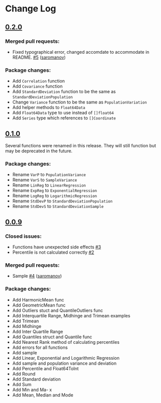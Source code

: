 # Change Log

## [0.2.0](https://github.com/montanaflynn/stats/tree/0.2.0)

### Merged pull requests:

- Fixed typographical error, changed accomdate to accommodate in README. [\#5](https://github.com/montanaflynn/stats/pull/5) ([saromanov](https://github.com/orthographic-pedant))

### Package changes:

- Add `Correlation` function
- Add `Covariance` function
- Add `StandardDeviation` function to be the same as `StandardDeviationPopulation`
- Change `Variance` function to be the same as `PopulationVariation`
- Add helper methods to `Float64Data`
- Add `Float64Data` type to use instead of `[]float64`
- Add `Series` type which references to `[]Coordinate`

## [0.1.0](https://github.com/montanaflynn/stats/tree/0.1.0)

Several functions were renamed in this release. They will still function but may be deprecated in the future.

### Package changes:

- Rename `VarP` to `PopulationVariance`
- Rename `VarS` to `SampleVariance`
- Rename `LinReg` to `LinearRegression`
- Rename `ExpReg` to `ExponentialRegression`
- Rename `LogReg` to `LogarithmicRegression`
- Rename `StdDevP` to `StandardDeviationPopulation`
- Rename `StdDevS` to `StandardDeviationSample`

## [0.0.9](https://github.com/montanaflynn/stats/tree/0.0.9)

### Closed issues:

- Functions have unexpected side effects [\#3](https://github.com/montanaflynn/stats/issues/3)
- Percentile is not calculated correctly [\#2](https://github.com/montanaflynn/stats/issues/2)

### Merged pull requests:

- Sample [\#4](https://github.com/montanaflynn/stats/pull/4) ([saromanov](https://github.com/saromanov))

### Package changes:

- Add HarmonicMean func
- Add GeometricMean func
- Add Outliers stuct and QuantileOutliers func
- Add Interquartile Range, Midhinge and Trimean examples
- Add Trimean
- Add Midhinge
- Add Inter Quartile Range
- Add Quantiles struct and Quantile func
- Add Nearest Rank method of calculating percentiles
- Add errors for all functions
- Add sample
- Add Linear, Exponential and Logarithmic Regression 
- Add sample and population variance and deviation 
- Add Percentile and Float64ToInt 
- Add Round 
- Add Standard deviation 
- Add Sum 
- Add Min and Ma- x 
- Add Mean, Median and Mode 
